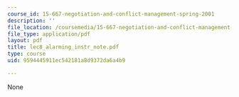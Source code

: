 ```yaml
---
course_id: 15-667-negotiation-and-conflict-management-spring-2001
description: ''
file_location: /coursemedia/15-667-negotiation-and-conflict-management-spring-2001/9594445911ec542181a8d9372da6a4b9_lec8_alarming_instr_note.pdf
file_type: application/pdf
layout: pdf
title: lec8_alarming_instr_note.pdf
type: course
uid: 9594445911ec542181a8d9372da6a4b9

---
```

None